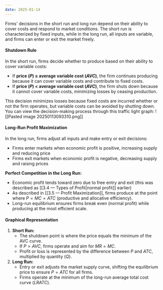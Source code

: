 ```yaml
---
date: 2025-01-14
---
```

Firms' decisions in the short run and long run depend on their ability to cover costs and respond to market conditions. The short run is characterized by fixed inputs, while in the long run, all inputs are variable, and firms can enter or exit the market freely.
#### Shutdown Rule
 In the short run, firms decide whether to produce based on their ability to cover variable costs:
- If **price ($P$) ≥ average variable cost ($AVC$)**, the firm continues producing because it can cover variable costs and contribute to fixed costs.
- If **price ($P$) < average variable cost ($AVC$)**, the firm shuts down because it cannot cover variable costs, minimizing losses by ceasing production.

This decision minimizes losses because fixed costs are incurred whether or not the firm operates, but variable costs can be avoided by shutting down. You can view the decision-making process through this traffic light graph:
![[Pasted image 20250113093310.png]]

#### Long-Run Profit Maximization
In the long run, firms adjust all inputs and make entry or exit decisions:
- Firms enter markets when economic profit is positive, increasing supply and reducing price
- Firms exit markets when economic profit is negative, decreasing supply and raising prices

**Perfect Competition in the Long Run:**
- Economic profit tends toward zero due to free entry and exit (this was described as [[3.4 — Types of Profit|normal profit]] earlier)
- As described in [[3.5 — Profit Maximization]], firms produce at the point where $P = MC = ATC$ (productive and allocative efficiency).
- Long-run equilibrium ensures firms break even (normal profit) while producing at the most efficient scale.
#### Graphical Representation
1. **Short Run:**
   - The shutdown point is where the price equals the minimum of the AVC curve.
   - If $P > AVC$, firms operate and aim for $MR = MC$.
   - Profit or loss is represented by the difference between $P$ and $ATC$, multiplied by quantity ($Q$).
2. **Long Run:**
   - Entry or exit adjusts the market supply curve, shifting the equilibrium price to ensure $P = ATC$ for all firms.
   - Firms operate at the minimum of the long-run average total cost curve ($LRATC$).